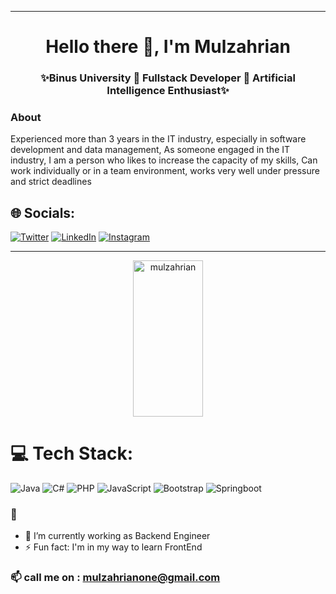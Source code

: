 <!-- [![Anurag's github stats](https://github-readme-stats.vercel.app/api?username=mulzahrian)](https://github.com/anuraghazra/github-readme-stats)
 -->
<hr>
<h1 align="center"> Hello there 👋, I'm Mulzahrian</h1>
<h3 align="center">✨Binus University 🔹 Fullstack Developer 🔹 Artificial Intelligence Enthusiast✨</h3>

### About
Experienced more than 3 years in the IT industry, especially in software development and data management, As someone engaged in the IT industry, I am a person who likes to increase the capacity of my skills, Can work individually or in a team environment, works very well under pressure and strict deadlines
<!--[![](https://visitcount.itsvg.in/api?id=mulzahrian&icon=0&color=0)](https://visitcount.itsvg.in)-->
## 🌐 Socials:

[![Twitter](https://img.shields.io/badge/Twitter-%231DA1F2.svg?logo=Twitter&logoColor=white)](https://twitter.com/mulzahrian)
[![LinkedIn](https://img.shields.io/badge/LinkedIn-%230077B5.svg?logo=linkedin&logoColor=white)](https://www.linkedin.com/in/mulzahrian-mulzahrian-5914101a3)
[![Instagram](https://img.shields.io/badge/Instagram-%23E4405F.svg?logo=Instagram&logoColor=white)](https://www.instagram.com/mulzahrian21/)
<hr>

<div align="center">
    <img align="center"
        src="https://github-readme-stats.vercel.app/api?username=mulzahrian&show_icons=true&theme=radical"
        alt="mulzahrian" height="250px" width="47%" />
</div>

# 💻 Tech Stack:
![Java](https://img.shields.io/badge/java-%23ED8B00.svg?style=for-the-badge&logo=java&logoColor=white)
![C#](https://img.shields.io/badge/c%23-%23239120.svg?style=for-the-badge&logo=csharp&logoColor=white)
![PHP](https://img.shields.io/badge/php-%23777BB4.svg?style=for-the-badge&logo=php&logoColor=white)
![JavaScript](https://img.shields.io/badge/javascript-%23323330.svg?style=for-the-badge&logo=javascript&logoColor=%23F7DF1E)
![Bootstrap](https://img.shields.io/badge/bootstrap-%23563D7C.svg?style=for-the-badge&logo=bootstrap&logoColor=white)
![Springboot](https://img.shields.io/badge/spring-%6DB33F.svg?style=for-the-badge&logo=spring&logoColor=white)


<!--  ### What Language I Use
 [![Top Langs](https://github-readme-stats.vercel.app/api/top-langs/?username=mulzahrian&langs_count=8)](https://github.com/mulzahrian/github-readme-stats) -->


### 👋
- 🔭 I’m currently working as Backend Engineer 
- ⚡ Fun fact: I'm in my way to learn FrontEnd 

### 📫 call me on : mulzahrianone@gmail.com

<!--
**mulzahrian/mulzahrian** is a ✨ _special_ ✨ repository because its `README.md` (this file) appears on your GitHub profile.

Here are some ideas to get you started:

- 🔭 I’m currently working on ...
- 🌱 I’m currently learning ...
- 👯 I’m looking to collaborate on ...
- 🤔 I’m looking for help with ...
- 💬 Ask me about ...
- 📫 How to reach me: ...
- 😄 Pronouns: ...
- ⚡ Fun fact: ...
-->
